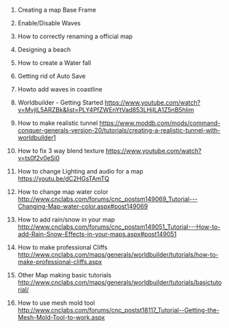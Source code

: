 1. Creating a map Base Frame
2. Enable/Disable Waves
3. How to correctly renaming a official map
4. Designing a beach
5. How to create a Water fall
6. Getting rid of Auto Save
7. Howto add waves in coastline
8. Worldbuilder - Getting Started
https://www.youtube.com/watch?v=MvjIL5ARZBk&list=PLY4PfZWEnYtVad853LHjILA1Z5nB5hlim
9. How to make realistic tunnel
https://www.moddb.com/mods/command-conquer-generals-version-20/tutorials/creating-a-realistic-tunnel-with-worldbuilder1
10. How to fix 3 way blend texture
https://www.youtube.com/watch?v=ts0f2v0eSi0
11. How to change Lighting and audio for a map
https://youtu.be/dC2HGsTAmTQ
12. How to change map water color
http://www.cnclabs.com/forums/cnc_postsm149069_Tutorial---Changing-Map-water-color.aspx#post149069
13. How to add rain/snow in your map
http://www.cnclabs.com/forums/cnc_postsm149051_Tutorial---How-to-add-Rain-Snow-Effects-in-your-maps.aspx#post149051
14. How to make professional Cliffs
http://www.cnclabs.com/maps/generals/worldbuilder/tutorials/how-to-make-professional-cliffs.aspx

15. Other Map making basic tutorials
http://www.cnclabs.com/maps/generals/worldbuilder/tutorials/basictutorial/
16. How to use mesh mold tool
http://www.cnclabs.com/forums/cnc_postst18117_Tutorial--Getting-the-Mesh-Mold-Tool-to-work.aspx
